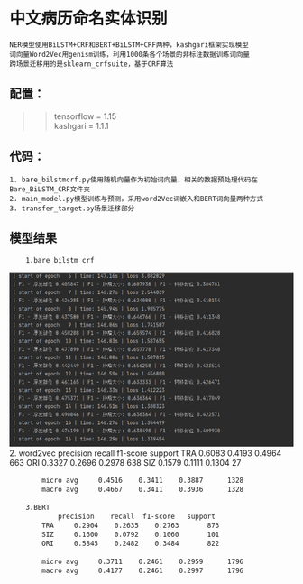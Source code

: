 # 中文病历命名实体识别
    NER模型使用BiLSTM+CRF和BERT+BiLSTM+CRF两种，kashgari框架实现模型
    词向量Word2Vec用genism训练，利用1000条各个场景的非标注数据训练词向量  
    跨场景迁移用的是sklearn_crfsuite，基于CRF算法

## 配置：
>> tensorflow = 1.15  
>> kashgari = 1.1.1

## 代码：
    1. bare_bilstmcrf.py使用随机向量作为初始词向量，相关的数据预处理代码在Bare_BiLSTM_CRF文件夹  
    2. main_model.py模型训练与预测，采用word2Vec词嵌入和BERT词向量两种方式  
    3. transfer_target.py场景迁移部分  
    
  
## 模型结果
        1.bare_bilstm_crf
![bare_bilstm+crf](https://github.com/Fitnessnlp/Clinical_ner/blob/master/Bare_BiLSTM_CRF/1610012131(1).png)   
        2. word2vec
                precision    recall  f1-score   support
            TRA     0.6083    0.4193    0.4964       663
            ORI     0.3327    0.2696    0.2978       638
            SIZ     0.1579    0.1111    0.1304        27
            
            micro avg     0.4516    0.3411    0.3887      1328
            macro avg     0.4667    0.3411    0.3936      1328

        3.BERT
                precision    recall  f1-score   support
            TRA     0.2904    0.2635    0.2763       873
            SIZ     0.1600    0.0792    0.1060       101
            ORI     0.5845    0.2482    0.3484       822
            
            micro avg     0.3711    0.2461    0.2959      1796
            macro avg     0.4177    0.2461    0.2997      1796

